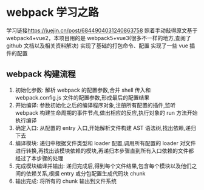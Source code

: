 # webpack 学习之路

学习链接<https://juejin.cn/post/6844904031240863758>
照着手动敲得原文基于 webpack4+vue2，本项目用的是 webpack5+vue3(很多不一样的地方,查阅了 github 文档以及相关资料解决)
实现了基础的打包命令、配置
实现了一些 vue 插件的配置

## webpack 构建流程

1. 初始化参数: 解析 webpack 的配置参数,合并 shell 传入和 webpack.config.js 文件的配置参数,形成最后的配置结果
2. 开始编译: 参数初始化之后的编译程序对象,注册所有配置的插件,监听 webpack 构建生命周期的事件节点,做出相应的反应,执行对象的 run 方法开始执行编译
3. 确定入口: 从配置的 entry 入口,开始解析文件构建 AST 语法树,找出依赖,递归下去
4. 编译模块: 递归中根据文件类型和 loader 配置,调用所有配置的 loader 对文件进行转换,再找出该模块依赖的模块,再递归本步骤直到所有入口依赖的文件都经过了本步骤的处理
5. 完成模块编译并输出: 递归完成后,得到每个文件结果,包含每个模块以及他们之间的依赖关系,根据 entry 或分包配置生成代码块 chunk
6. 输出完成: 将所有的 chunk 输出到文件系统
